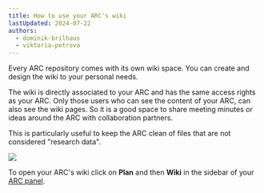 ```yaml
---
title: How to use your ARC's wiki
lastUpdated: 2024-07-22
authors:
  - dominik-brilhaus
  - viktoria-petrova
---
```


Every ARC repository comes with its own wiki space. You can create and design the wiki to your personal needs.

The wiki is directly associated to your ARC and has the same access rights as your ARC. Only those users who can see the content of your ARC, can also see the wiki pages. So it is a good space to share meeting minutes or ideas around the ARC with collaboration partners. 

This is particularly useful to keep the ARC clean of files that are not considered "research data".

![](@images/datahub/datahub-wiki.png)

To open your ARC's wiki click on **Plan** and then **Wiki** in the sidebar of your [ARC panel](../datahub-arc-panel).
